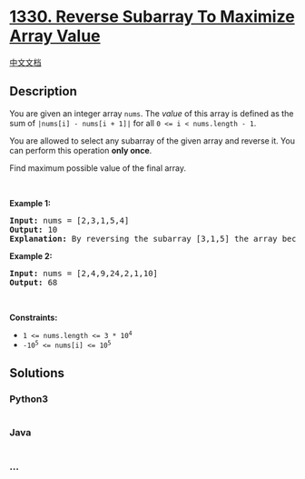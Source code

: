 # [1330. Reverse Subarray To Maximize Array Value](https://leetcode.com/problems/reverse-subarray-to-maximize-array-value)

[中文文档](/solution/1300-1399/1330.Reverse%20Subarray%20To%20Maximize%20Array%20Value/README.md)

## Description

<p>You are given an integer array <code>nums</code>. The <em>value</em> of this array is defined as the sum of <code>|nums[i] - nums[i + 1]|</code> for all <code>0 &lt;= i &lt; nums.length - 1</code>.</p>

<p>You are allowed to select any subarray of the given array and reverse it. You can perform this operation <strong>only once</strong>.</p>

<p>Find maximum possible value of the final array.</p>

<p>&nbsp;</p>
<p><strong>Example 1:</strong></p>

<pre>
<strong>Input:</strong> nums = [2,3,1,5,4]
<strong>Output:</strong> 10
<b>Explanation: </b>By reversing the subarray [3,1,5] the array becomes [2,5,1,3,4] whose value is 10.
</pre>

<p><strong>Example 2:</strong></p>

<pre>
<strong>Input:</strong> nums = [2,4,9,24,2,1,10]
<strong>Output:</strong> 68
</pre>

<p>&nbsp;</p>
<p><strong>Constraints:</strong></p>

<ul>
	<li><code>1 &lt;= nums.length &lt;= 3 * 10<sup>4</sup></code></li>
	<li><code>-10<sup>5</sup> &lt;= nums[i] &lt;= 10<sup>5</sup></code></li>
</ul>

## Solutions

<!-- tabs:start -->

### **Python3**

```python

```

### **Java**

```java

```

### **...**

```

```

<!-- tabs:end -->
